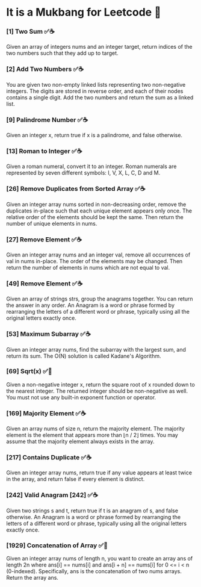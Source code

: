 # It is a Mukbang for Leetcode 🍲

### **[1] Two Sum** ✅☕
Given an array of integers nums and an integer target, return indices of the two numbers such that they add up to target.

### **[2] Add Two Numbers** ✅☕
You are given two non-empty linked lists representing two non-negative integers. The digits are stored in reverse order, and each of their nodes contains a single digit. Add the two numbers and return the sum as a linked list.

### **[9] Palindrome Number** ✅☕
Given an integer x, return true if x is a palindrome, and false otherwise.

### **[13] Roman to Integer** ✅☕
Given a roman numeral, convert it to an integer. Roman numerals are represented by seven different symbols: I, V, X, L, C, D and M.

### **[26] Remove Duplicates from Sorted Array** ✅☕
Given an integer array nums sorted in non-decreasing order, remove the duplicates in-place such that each unique element appears only once. The relative order of the elements should be kept the same. Then return the number of unique elements in nums.

### **[27] Remove Element** ✅☕
Given an integer array nums and an integer val, remove all occurrences of val in nums in-place. The order of the elements may be changed. Then return the number of elements in nums which are not equal to val.

### **[49] Remove Element** ✅☕
Given an array of strings strs, group the anagrams together. You can return the answer in any order. An Anagram is a word or phrase formed by rearranging the letters of a different word or phrase, typically using all the original letters exactly once.

### **[53] Maximum Subarray** ✅☕
Given an integer array nums, find the subarray with the largest sum, and return its sum. The O(N) solution is called Kadane's Algorithm.

### **[69] Sqrt(x)** ✅🐍
Given a non-negative integer x, return the square root of x rounded down to the nearest integer. The returned integer should be non-negative as well. You must not use any built-in exponent function or operator.

### **[169] Majority Element** ✅☕
Given an array nums of size n, return the majority element. The majority element is the element that appears more than ⌊n / 2⌋ times. You may assume that the majority element always exists in the array.

### **[217] Contains Duplicate** ✅☕
Given an integer array nums, return true if any value appears at least twice in the array, and return false if every element is distinct.

### **[242] Valid Anagram [242]** ✅☕
Given two strings s and t, return true if t is an anagram of s, and false otherwise. An Anagram is a word or phrase formed by rearranging the letters of a different word or phrase, typically using all the original letters exactly once.

### **[1929] Concatenation of Array** ✅🐍
Given an integer array nums of length n, you want to create an array ans of length 2n where ans[i] == nums[i] and ans[i + n] == nums[i] for 0 <= i < n (0-indexed). Specifically, ans is the concatenation of two nums arrays. Return the array ans.